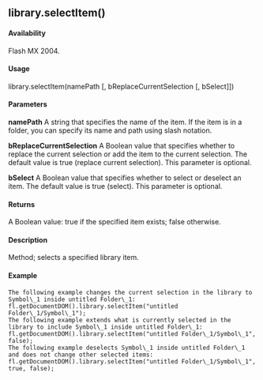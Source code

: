 ## library.selectItem()

#### Availability

Flash MX 2004.

#### Usage

library.selectItem(namePath \[, bReplaceCurrentSelection \[, bSelect\]\])

#### Parameters

**namePath** A string that specifies the name of the item. If the item is in a folder, you can specify its name and path using slash notation.
>
**bReplaceCurrentSelection** A Boolean value that specifies whether to replace the current selection or add the item to the current selection. The default value is true (replace current selection). This parameter is optional.
>
**bSelect** A Boolean value that specifies whether to select or deselect an item. The default value is true (select). This parameter is optional.

#### Returns

A Boolean value: true if the specified item exists; false otherwise.

#### Description

Method; selects a specified library item.

#### Example

```
The following example changes the current selection in the library to Symbol\_1 inside untitled Folder\_1: fl.getDocumentDOM().library.selectItem("untitled Folder\_1/Symbol\_1");
The following example extends what is currently selected in the library to include Symbol\_1 inside untitled Folder\_1:
fl.getDocumentDOM().library.selectItem("untitled Folder\_1/Symbol\_1", false);
The following example deselects Symbol\_1 inside untitled Folder\_1 and does not change other selected items:
fl.getDocumentDOM().library.selectItem("untitled Folder\_1/Symbol\_1", true, false);

```
